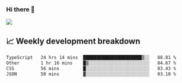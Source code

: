 ### Hi there 👋
<img align="center" src="https://github-readme-stats.vercel.app/api?username=Tumao727&show_icons=true&hide_title=true&theme=dracula" />


## 📈 Weekly development breakdown
<!--START_SECTION:waka-->

```txt
TypeScript   24 hrs 14 mins  ██████████████████████▒░░   88.81 %
Other        1 hr 16 mins    █▒░░░░░░░░░░░░░░░░░░░░░░░   04.67 %
CSS          56 mins         █░░░░░░░░░░░░░░░░░░░░░░░░   03.43 %
JSON         50 mins         ▓░░░░░░░░░░░░░░░░░░░░░░░░   03.10 %
```

<!--END_SECTION:waka-->